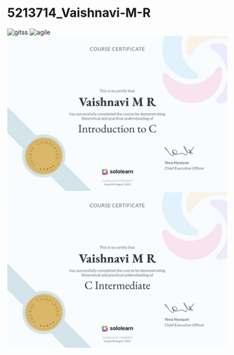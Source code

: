 # 5213714\_Vaishnavi-M-R

<img src="https://github.com/Vaishnavi22-mr/5213714\_Vaishnavi-M-R/blob/main/git%20certificate.jpg" alt="gitss">

<img src="https://github.com/Vaishnavi22-mr/5213714\_Vaishnavi-M-R/blob/main/agile%20certificate.jpg" alt="agile">
<img src="https://github.com/Vaishnavi22-mr/5213714_Vaishnavi-M-R/blob/main/c%20introduction.jpg" alt="c intro">
<img src="https://github.com/Vaishnavi22-mr/5213714_Vaishnavi-M-R/blob/main/c%20intermediate.jpg" alt="c inter">


